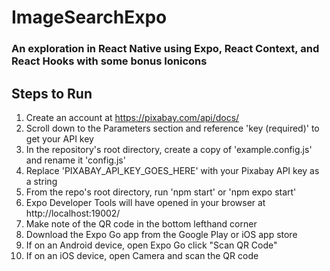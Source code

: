 # ImageSearchExpo
### An exploration in React Native using Expo, React Context, and React Hooks with some bonus Ionicons

## Steps to Run
1. Create an account at https://pixabay.com/api/docs/
2. Scroll down to the Parameters section and reference 'key (required)' to get your API key
3. In the repository's root directory, create a copy of 'example.config.js' and rename it 'config.js'
4. Replace 'PIXABAY_API_KEY_GOES_HERE' with your Pixabay API key as a string
5. From the repo's root directory, run 'npm start' or 'npm expo start'
6. Expo Developer Tools will have opened in your browser at http://localhost:19002/
7. Make note of the QR code in the bottom lefthand corner
8. Download the Expo Go app from the Google Play or iOS app store
9. If on an Android device, open Expo Go click "Scan QR Code"
10. If on an iOS device, open Camera and scan the QR code 

